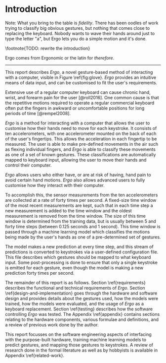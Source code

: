 # Introduction

Note: What you bring to the table is _fidelity_. There has been oodles of work
trying to classify big obvious gestures, but nothing that comes close to
replacing the keyboard. Nobody wants to wave their hands around just to type
the letter "a", but Ergo lets you do a simple motion and it's done.

\footnote{TODO: rewrite the introduction}

Ergo comes from Ergonomic or the latin for _therefore_.

---

<!---
\begin{figure}[!htb]
\centering
\includegraphics[width=0.6\textwidth, angle=270]{src/imgs/glove.png}
\caption{\emph{Ergo} collects data from sensors mounted at the user's
fingertips. These data are classified into gestures, which are mapped to
keystrokes and then sent to the user's computer as regular keyboard input.}
\label{fig:glove}
\end{figure}
--->

This report describes _Ergo_, a novel gesture-based method of interacting with
a computer, visible in Figure \ref{fig:glove}. _Ergo_ provides an intuitive
means of data input, and can be customised to fit the user's requirements.

Extensive use of a regular computer keyboard can cause chronic hand, wrist, and
forearm pain for the user [@roll2016]. One common cause is that the repetitive
motions required to operate a regular commercial keyboard often put the fingers
in awkward or uncomfortable positions for long periods of time [@rempel2008].

_Ergo_ is a method for interacting with a computer that allows the user to
customise how their hands need to move for each keystroke. It consists of ten
accelerometers, with one accelerometer mounted on the back of each of the
user's fingertips. This allows the acceleration in each fingertip to be
measured. The user is able to make pre-defined movements in the air such as
flexing individual fingers, and _Ergo_ is able to classify these movements as
one of a set of known gestures. These classifications are automatically mapped
to keyboard input, allowing the user to move their hands and control their
computer.

_Ergo_ allows users who either have, or are at risk of having, hand pain to
avoid certain hand motions. _Ergo_ also allows advanced users to fully
customise how they interact with their computer.

To accomplish this, the sensor measurements from the ten accelerometers are
collected at a rate of forty times per second. A fixed-size time window of the
most recent measurements are kept, such that in each time step a new measurement
is added to the time window and the oldest measurement is removed from the time
window. The size of this time window is determined from the training data, but
is usually between 5 and forty time steps (between 0.125 seconds and 1 second).
This time window is passed through a machine learning model which classifies
the motions being made by the user's hands as one of a pre-determined set of
gestures.

The model makes a new prediction at every time step, and this stream of
predictions is converted to keystrokes via a user-defined configuration file.
This file describes which gestures should be mapped to what keyboard input.
Some post-processing is done to ensure that only a single keystroke is emitted
for each gesture, even though the model is making a new prediction forty times per
second.

The remainder of this report is as follows. Section \ref{requirements}
describes the functional and technical requirements of _Ergo_. Section
\ref{design-and-implementation} goes through the hardware and software design
and provides details about the gestures used, how the models were trained, how
the models were evaluated, and the usage of _Ergo_ as a keyboard replacement.
Section \ref{testing} describes how the software controlling _Ergo_ was tested.
The Appendix \ref{appendix} contains sections relating to the hardware
components, various formulae and definitions, and a review of previous work
done by the author.

This report focusses on the software engineering aspects of interfacing with
the purpose-built hardware, training machine learning models to predict
gestures, and mapping those gestures to keystrokes. A review of research done
in the formal literature as well as by hobbyists is available in Appendix
\ref{related-work}.

